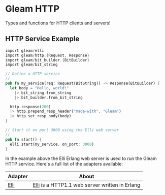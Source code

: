 # Gleam HTTP

Types and functions for HTTP clients and servers!

## HTTP Service Example

```rust
import gleam/elli
import gleam/http.{Request, Response}
import gleam/bit_builder.{BitBuilder}
import gleam/bit_string

// Define a HTTP service
//
pub fn my_service(req: Request(BitString)) -> Response(BitBuilder) {
  let body = "Hello, world!"
    |> bit_string.from_string
    |> bit_builder.from_bit_string

  http.response(200)
  |> http.prepend_resp_header("made-with", "Gleam")
  |> http.set_resp_body(body)
}

// Start it on port 3000 using the Elli web server
//
pub fn start() {
  elli.start(my_service, on_port: 3000)
}
```

In the example above the Elli Erlang web server is used to run the Gleam HTTP
service. Here's a full list of the adapters available:

| Adapter              | About                                                  |
| ---                  | ---                                                    |
| [Elli][elli-adapter] | [Elli][elli] is a HTTP1.1 web server written in Erlang |

[elli]:https://github.com/elli-lib/elli
[elli-adapter]: https://github.com/gleam-experiments/elli
